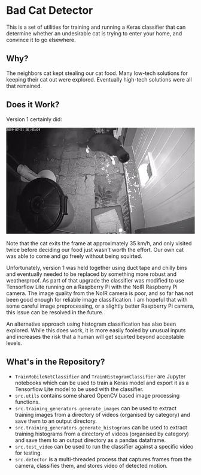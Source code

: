 # Bad Cat Detector

This is a set of utilities for training and running a Keras classifier that can determine whether an undesirable cat is trying to enter your home, and convince it to go elsewhere.

## Why?

The neighbors cat kept stealing our cat food. Many low-tech solutions for keeping their cat out were explored. Eventually high-tech solutions were all that remained.

## Does it Work?

Version 1 certainly did:

![Bad cat being repelled](media/bad-cat.gif)

Note that the cat exits the frame at approximately 35 km/h, and only visited twice before deciding our food just wasn't worth the effort. Our own cat was able to come and go freely without being squirted.

Unfortunately, version 1 was held together using duct tape and chilly bins and eventually needed to be replaced by something more robust and weatherproof. As part of that upgrade the classifier was modified to use Tensorflow Lite running on a Raspberry Pi with the NoIR Raspberry Pi camera. The image quality from the NoIR camera is poor, and so far has not been good enough for reliable image classification. I am hopeful that with some careful image preprocessing, or a slightly better Raspberry Pi camera, this issue can be resolved in the future.

An alternative approach using histogram classification has also been explored. While this does work, it is more easily fooled by unusual inputs and increases the risk that a human will get squirted beyond acceptable levels.

## What's in the Repository?

- `TrainMobileNetClassifier` and `TrainHistogramClassifier` are Jupyter notebooks which can be used to train a Keras model and export it as a Tensorflow Lite model to be used with the classifier.
- `src.utils` contains some shared OpenCV based image processing functions.
- `src.training_generators.generate_images` can be used to extract training images from a directory of videos (organised by category) and save them to an output directory.
- `src.training_generators.generate_histograms` can be used to extract training histograms from a directory of videos (organised by category) and save them to an output directory as a pandas dataframe.
- `src.test_video` can be used to run the classifier against a specific video for testing.
- `src.detector` is a multi-threaded process that captures frames from the camera, classifies them, and stores video of detected motion.
